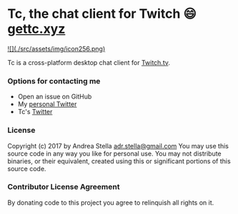 # Tc, the chat client for Twitch :smile: [gettc.xyz](http://gettc.xyz)

<a href="http://gettc.xyz/" target="_blank">
    ![](./src/assets/img/icon256.png)
</a>

Tc is a cross-platform desktop chat client for [Twitch.tv](http://www.twitch.tv/).

### Options for contacting me
- Open an issue on GitHub
- My [personal Twitter](https://twitter.com/k3nt0456)
- Tc's [Twitter](https://twitter.com/tctwitch)

### License
Copyright (c) 2017 by Andrea Stella adr.stella@gmail.com
You may use this source code in any way you like for personal use.
You may not distribute binaries, or their equivalent, created using this or significant portions of this source code.

### Contributor License Agreement
By donating code to this project you agree to relinquish all rights on it.
